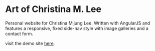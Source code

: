 # Art of Christina M. Lee
Personal website for Christina Mijung Lee.  Written with AngularJS and features a responsive, fixed side-nav style with image galleries and a contact form.

visit the demo site [here](http://timbutorac.com/demo/christinamijunglee).
